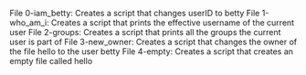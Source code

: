 File 0-iam_betty: Creates a script that changes userID to betty
File 1-who_am_i: Creates a script that prints the effective username of the current user
File 2-groups: Creates a script that prints all the groups the current user is part of
File 3-new_owner: Creates a script that changes the owner of the file hello to the user betty
File 4-empty: Creates a script that creates an empty file called hello